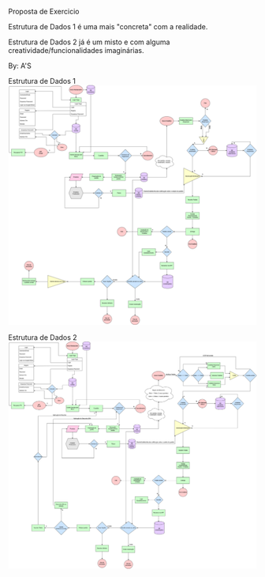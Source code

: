 Proposta de Exercicio

Estrutura de Dados 1 é uma mais "concreta" com a realidade.

Estrutura de Dados 2 já é um misto e com alguma creatividade/funcionalidades imaginárias.

By: A'S


Estrutura de Dados 1
![image](https://github.com/AJSantos95/Ensino/blob/main/Estrutura%20de%20Dados%201/Mcdonald's%20%2B%20UberEats.drawio.png)

Estrutura de Dados 2
![image](https://github.com/AJSantos95/Ensino/blob/main/Estrutura%20de%20Dados%202/Mcdonald's%20%2B%20UberEatsV2.drawio.png)
